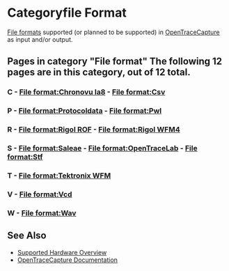 # Categoryfile Format

[File formats](http://en.wikipedia.org/wiki/File_format) supported (or planned to be supported) in [OpenTraceCapture](OpenTraceCapture.html "OpenTraceCapture") as input and/or output. 
## Pages in category "File format" The following 12 pages are in this category, out of 12 total. 
### C \- [File format:Chronovu la8](./File_format:Chronovu_la8.html "File format:Chronovu la8") \- [File format:Csv](./File_format:Csv.html "File format:Csv") 
### P \- [File format:Protocoldata](./File_format:Protocoldata.html "File format:Protocoldata") \- [File format:Pwl](./File_format:Pwl.html "File format:Pwl") 
### R \- [File format:Rigol ROF](./File_format:Rigol_ROF.html "File format:Rigol ROF") \- [File format:Rigol WFM4](./File_format:Rigol_WFM4.html "File format:Rigol WFM4") 
### S \- [File format:Saleae](./File_format:Saleae.html "File format:Saleae") \- [File format:OpenTraceLab](./File_format:OpenTraceLab.html "File format:OpenTraceLab") \- [File format:Stf](./File_format:Stf.html "File format:Stf") 
### T \- [File format:Tektronix WFM](./File_format:Tektronix_WFM.html "File format:Tektronix WFM") 
### V \- [File format:Vcd](./File_format:Vcd.html "File format:Vcd") 
### W \- [File format:Wav](./File_format:Wav.html "File format:Wav")

## See Also
- [Supported Hardware Overview](../supported-hardware.md)
- [OpenTraceCapture Documentation](../../opentracecapture/overview.md)
